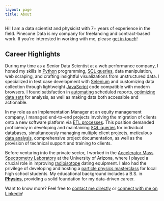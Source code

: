 ```yaml
---
layout: page
title: About
---
```


Hi! I am a data scientist and physicist with 7+ years of experience in the field. Pinecone Data is my company for freelancing and contract-based work. If you're interested in working with me, please [get in touch](/contact)!

## Career Highlights

During my time as a Senior Data Scientist at a web performance company, I honed my skills in [Python](https://www.python.org/) programming, [SQL queries](https://en.wikipedia.org/wiki/SQL), data manipulation, web scraping, and crafting insightful visualizations from unstructured data. I specialized in test case development with [Selenium](https://www.selenium.dev/) and customizing data collection through lightweight [JavaScript](https://developer.mozilla.org/en-US/docs/Web/JavaScript) code compatible with modern browsers. I found satisfaction in [automating](https://man7.org/linux/man-pages/man5/crontab.5.html) scheduled reports, [optimizing data sets](https://pypi.org/project/pandas/) for analysis, as well as making data both accessible and actionable.

In my role as an Implementation Manager at an equity management company, I managed end-to-end projects involving the migration of clients onto a new software platform via [ETL processes](https://www.ibm.com/topics/etl). This position demanded proficiency in developing and maintaining [SQL queries](https://en.wikipedia.org/wiki/SQL) for individual databases, simultaneously managing multiple client projects, meticulous [data analysis]((https://pypi.org/project/pandas/)), comprehensive project documentation, as well as the provision of technical support and training to clients.

Before venturing into the private sector, I worked in the [Accelerator Mass Spectrometry Laboratory](https://ams.arizona.edu/) at the University of Arizona, where I played a crucial role in improving [radioisotope](https://en.wikipedia.org/wiki/Radionuclide) dating equipment. I also had the privilege of developing and hosting a [particle physics masterclass](https://home.cern/news/news/physics/find-higgs-boson-lhc-public-data) for local high school students. My educational background includes a B.S. in **[Physics](https://w3.physics.arizona.edu/)**, providing a solid foundation for my data-driven career.

Want to know more? Feel free to [contact me directly](/workwithme) or [connect with me on Linkedin](https://linkedin.com/in/emilyrcreager)! 
